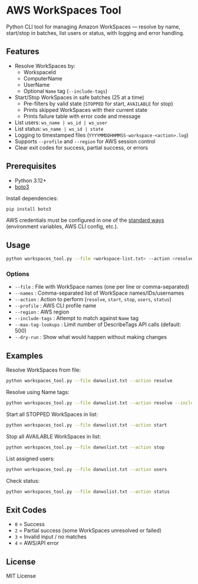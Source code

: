 # AWS WorkSpaces Tool

Python CLI tool for managing Amazon WorkSpaces — resolve by name, start/stop in batches, list users or status, with logging and error handling.

## Features

- Resolve WorkSpaces by:
  - WorkspaceId
  - ComputerName
  - UserName
  - Optional `Name` tag (`--include-tags`)
- Start/Stop WorkSpaces in safe batches (25 at a time)
  - Pre-filters by valid state (`STOPPED` for start, `AVAILABLE` for stop)
  - Prints skipped WorkSpaces with their current state
  - Prints failure table with error code and message
- List users: `ws_name | ws_id | ws_user`
- List status: `ws_name | ws_id | state`
- Logging to timestamped files (`YYYYMMDDHHMMSS-workspace-<action>.log`)
- Supports `--profile` and `--region` for AWS session control
- Clear exit codes for success, partial success, or errors

## Prerequisites

- Python 3.12+
- [boto3](https://pypi.org/project/boto3/)

Install dependencies:

```bash
pip install boto3
```

AWS credentials must be configured in one of the [standard ways](https://boto3.amazonaws.com/v1/documentation/api/latest/guide/credentials.html) (environment variables, AWS CLI config, etc.).

## Usage

```bash
python workspaces_tool.py --file <workspace-list.txt> --action <resolve|start|stop|users|status>
```

### Options

- `--file` : File with WorkSpace names (one per line or comma-separated)
- `--names` : Comma-separated list of WorkSpace names/IDs/usernames
- `--action` : Action to perform (`resolve`, `start`, `stop`, `users`, `status`)
- `--profile` : AWS CLI profile name
- `--region` : AWS region
- `--include-tags` : Attempt to match against `Name` tag
- `--max-tag-lookups` : Limit number of DescribeTags API calls (default: 500)
- `--dry-run` : Show what would happen without making changes

## Examples

Resolve WorkSpaces from file:
```bash
python workspaces_tool.py --file danwslist.txt --action resolve
```

Resolve using Name tags:
```bash
python workspaces_tool.py --file danwslist.txt --action resolve --include-tags
```

Start all STOPPED WorkSpaces in list:
```bash
python workspaces_tool.py --file danwslist.txt --action start
```

Stop all AVAILABLE WorkSpaces in list:
```bash
python workspaces_tool.py --file danwslist.txt --action stop
```

List assigned users:
```bash
python workspaces_tool.py --file danwslist.txt --action users
```

Check status:
```bash
python workspaces_tool.py --file danwslist.txt --action status
```

## Exit Codes

- `0` = Success
- `2` = Partial success (some WorkSpaces unresolved or failed)
- `3` = Invalid input / no matches
- `4` = AWS/API error

## License

MIT License
